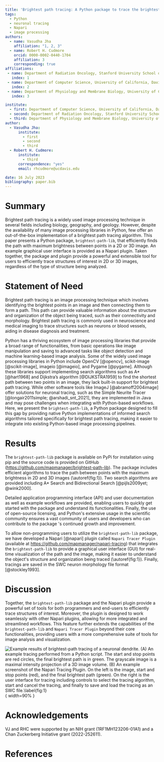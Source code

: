 ```yaml
---
title: 'Brightest path tracing: A Python package to trace the brightest path in 2D and 3D images'
tags:
  - Python
  - neuronal tracing
  - Napari
  - image processing
authors:
  - name: Vasudha Jha
    affiliation: "1, 2, 3"
  - name: Robert H. Cudmore
    orcid: 0000-0002-0440-1704
    affiliation: 3
    corresponding: true
affiliations:
 - name: Department of Radiation Oncology, Stanford University School of Medicine, Stanford, CA, USA
   index: 1
 - name: Department of Computer Science, University of California, Davis, CA, USA
   index: 2
 - name: Department of Physiology and Membrane Biology, University of California Davis School of Medicine, Davis, CA, USA
   index: 3

institute:
  - first: Department of Computer Science, University of California, Davis, CA, USA
  - second: Department of Radiation Oncology, Stanford University School of Medicine, Stanford, CA, USA
  - third: Department of Physiology and Membrane Biology, University of California Davis School of Medicine, Davis, CA, USA
author:
  - Vasudha Jha:
      institute:
        - first
        - second
        - third
  - Robert H. Cudmore:
      institute:
        - third
      correspondence: "yes"
      email: rhcudmore@ucdavis.edu

date: 16 July 2023
bibliography: paper.bib
---
```


# Summary

Brightest path tracing is a widely used image processing technique in several fields including biology, geography, and geology. However, despite the availability of many image processing libraries in Python, few offer an out-of-the-box implementation of a brightest path tracing algorithm. This paper presents a Python package, `brightest-path-lib`, that efficiently finds the path with maximum brightness between points in a 2D or 3D image. An example graphical user interface is provided as a Napari plugin. Taken together, the package and plugin provide a powerful and extensible tool for users to efficiently trace structures of interest in 2D or 3D images, regardless of the type of structure being analyzed.

# Statement of Need

Brightest path tracing is an image processing technique which involves identifying the brightest points in an image and then connecting them to form a path. This path can provide valuable information about the structure and organization of the object being traced, such as their connectivity and morphology. Brightest path tracing is commonly used in neuroscience and medical imaging to trace structures such as neurons or blood vessels, aiding in disease diagnosis and treatment.

Python has a thriving ecosystem of image processing libraries that provide a broad range of functionalities, from basic operations like image manipulation and saving to advanced tasks like object detection and machine learning-based image analysis. Some of the widely used image processing libraries in Python include OpenCV [@opencv], scikit-image [@scikit-image], imageio [@imageio], and Pygame [@pygame]. Although these libraries support implementing search algorithms such as A* [@hart1968] and Dijkstra’s algorithm [@DIJKSTRA1959] to find the shortest path between two points in an image, they lack built-in support for brightest path tracing. While other software tools like ImageJ [@abramoff2004image] offer solutions for neuronal tracing, such as the Simple Neurite Tracer [@longair2011simple; @arshadi_snt_2021], they are implemented in Java and may pose challenges when integrating with Python-based workflows. Here, we present the `brightest-path-lib`, a Python package designed to fill this gap by providing native Python implementations of informed search algorithms tailored specifically for brightest path tracing, making it easier to integrate into existing Python-based image processing pipelines.

# Results

The `brightest-path-lib` package is available on PyPi for installation using pip and the source code is provided on GitHub (<https://github.com/mapmanager/brightest-path-lib>). The package includes efficient algorithms to trace the path between points with the maximum brightness in 2D and 3D images (\autoref{fig:1}). Two search algorithms are provided including A* Search and Bidirectional Search [@pijls2009yet; @wink2000].

Detailed application programming interface (API) and user documentation as well as example workflows are provided, enabling users to quickly get started with the package and understand its functionalities. Finally, the use of open-source licensing, and Python's extensive usage in the scientific community ensures a vast community of users and developers who can contribute to the package 's continued growth and improvement.

To allow non-programming users to utilize the `brightest-path-lib` package, we have developed a Napari [@napari] plugin called `Napari Tracer Plugin` (available at <https://github.com/mapmanager/napari-tracing>) that integrates the `brightest-path-lib` to provide a graphical user interface (GUI) for real-time visualization of the path and the image, making it easier to understand the object's structure and organization being traced (\autoref{fig:1}). Finally, tracings are saved in the SWC neuron morphology file format [@stockley1993].

# Discussion

Together, the `brightest-path-lib` package and the Napari plugin provide a powerful set of tools for both programmers and end-users to efficiently trace structures of interest. Moreover, the plugin is designed to work seamlessly with other Napari plugins, allowing for more integrated and streamlined workflows. This feature further extends the capabilities of the `brightest-path-lib` and `Napari Tracer Plugin` beyond their core functionalities, providing users with a more comprehensive suite of tools for image analysis and visualization.

![Example results of brightest-path tracing of a neuronal dendrite. (A) An example tracing performed from a Python script. The start and stop points are red circles, the final brightest path is in green. The grayscale image is a maximal intensity projection of a 3D image volume. (B) An example screenshot of the Napari Tracing Plugin. On the left is the image, start and stop points (red), and the final brightest path (green). On the right is the user interface for tracing including controls to select the tracing algorithm, start and cancel the tracing, and finally to save and load the tracing as an SWC file.\label{fig:1}](figure-1.png){ width=90% }

# Acknowledgements

VJ and RHC were supported by an NIH grant (1RF1MH123206-01A1) and a Chan Zuckerberg Initiative grant (2022-252611).

# References
